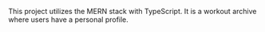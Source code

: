 This project utilizes the MERN stack with TypeScript. It is a workout archive where users have a personal profile.
